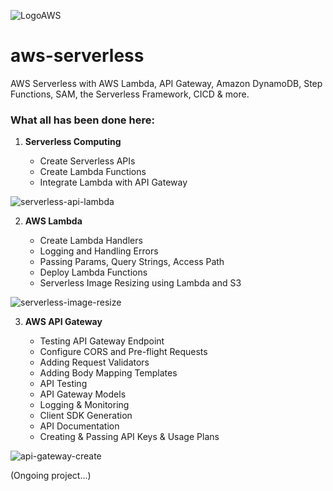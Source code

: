 ![LogoAWS](https://user-images.githubusercontent.com/26769575/95014766-a7686680-0666-11eb-8ead-99fc25305a92.png)

# aws-serverless
AWS Serverless with AWS Lambda, API Gateway, Amazon DynamoDB, Step Functions, SAM, the Serverless Framework, CICD &amp; more.

### What all has been done here:

1. **Serverless Computing**

    - Create Serverless APIs
    - Create Lambda Functions
    - Integrate Lambda with API Gateway
    
![serverless-api-lambda](https://user-images.githubusercontent.com/26769575/97874680-5b7d1000-1d3f-11eb-8431-37a9771ccad2.png)

2. **AWS Lambda**

    - Create Lambda Handlers  
    - Logging and Handling Errors
    - Passing Params, Query Strings, Access Path
    - Deploy Lambda Functions
    - Serverless Image Resizing using Lambda and S3
    
![serverless-image-resize](https://user-images.githubusercontent.com/26769575/98078048-516e2500-1e97-11eb-9132-e253de3f3a76.png)

3. **AWS API Gateway**

    - Testing API Gateway Endpoint
    - Configure CORS and Pre-flight Requests
    - Adding Request Validators
    - Adding Body Mapping Templates
    - API Testing
    - API Gateway Models
    - Logging & Monitoring
    - Client SDK Generation
    - API Documentation
    - Creating & Passing API Keys & Usage Plans
    
![api-gateway-create](https://user-images.githubusercontent.com/26769575/98260341-38ee2f80-1fa9-11eb-91a1-300680d4897a.JPG)


(Ongoing project...)    
